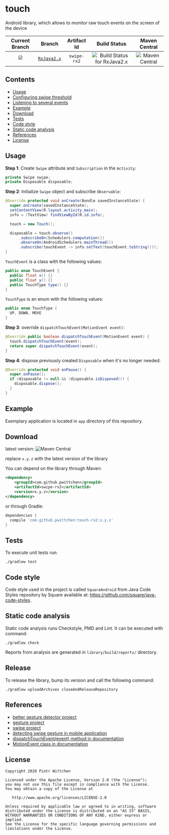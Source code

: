 # touch
Android library, which allows to monitor raw touch events on the screen of the device

 Current Branch | Branch  | Artifact Id | Build Status  | Maven Central |
|:--------------:|:-------:|:-----------:|:-------------:|:-------------:|
| :ballot_box_with_check: | [`RxJava2.x`](https://github.com/pwittchen/swipe/tree/RxJava2.x) | `swipe-rx2` | ![Build Status for RxJava2.x](https://img.shields.io/travis/pwittchen/swipe/RxJava2.x.svg?style=flat-square) | ![Maven Central](https://img.shields.io/maven-central/v/com.github.pwittchen/touch-rx2.svg?style=flat-square) |

Contents
--------
- [Usage](#usage)
- [Configuring swipe threshold](#configuring-swipe-threshold)
- [Listening to several events](#listening-to-several-events)
- [Example](#example)
- [Download](#download)
- [Tests](#tests)
- [Code style](#code-style)
- [Static code analysis](#static-code-analysis)
- [References](#references)
- [License](#license)

Usage
-----

**Step 1**: Create `Swipe` attribute and `Subscription` in the `Activity`:

```java
private Swipe swipe;
private Disposable disposable;
```

**Step 2**: Initialize `Swipe` object and subscribe `Observable`:

```java
@Override protected void onCreate(Bundle savedInstanceState) {
  super.onCreate(savedInstanceState);
  setContentView(R.layout.activity_main);
  info = (TextView) findViewById(R.id.info);

  touch = new Touch();

  disposable = touch.observe()
      .subscribeOn(Schedulers.computation())
      .observeOn(AndroidSchedulers.mainThread())
      .subscribe(touchEvent -> info.setText(touchEvent.toString()));
}
```

`TouchEvent` is a class with the following values:

```java
public enum TouchEvent {
  public float x() {}
  public float y() {}
  public TouchType type() {}
}
```

`TouchType` is an enum with the following values:

```java
public enum TouchType {
  UP, DOWN, MOVE
}
```

**Step 3**: override `dispatchTouchEvent(MotionEvent event)`:

```java
@Override public boolean dispatchTouchEvent(MotionEvent event) {
  touch.dispatchTouchEvent(event);
  return super.dispatchTouchEvent(event);
}
```

**Step 4**: dispose previously created `Disposable` when it's no longer needed:

```java
@Override protected void onPause() {
  super.onPause();
  if (disposable != null && !disposable.isDisposed()) {
    disposable.dispose();
  }
}
```

Example
-------

Exemplary application is located in `app` directory of this repository.

Download
--------

latest version: ![Maven Central](https://img.shields.io/maven-central/v/com.github.pwittchen/touch-rx2.svg?style=flat-square)

replace `x.y.z` with the latest version of the library

You can depend on the library through Maven:

```xml
<dependency>
    <groupId>com.github.pwittchen</groupId>
    <artifactId>swipe-rx2</artifactId>
    <version>x.y.z</version>
</dependency>
```

or through Gradle:

```groovy
dependencies {
  compile 'com.github.pwittchen:touch-rx2:x.y.z'
}
```

Tests
-----

To execute unit tests run:

```
./gradlew test
```

Code style
----------

Code style used in the project is called `SquareAndroid` from Java Code Styles repository by Square available at: https://github.com/square/java-code-styles.

Static code analysis
--------------------

Static code analysis runs Checkstyle, PMD and Lint. It can be executed with command:

 ```
 ./gradlew check
 ```

Reports from analysis are generated in `library/build/reports/` directory.

Release
-------

To release the library, bump its version and call the following command:

```
./gradlew uploadArchives closeAndReleaseRepository
```

References
----------

- [better gesture detector project](https://github.com/Polidea/better-gesture-detector)
- [gesture project](https://github.com/pwittchen/gesture)
- [swipe project](https://github.com/pwittchen/swipe)
- [detecting swipe gesture in mobile application](http://blog.wittchen.biz.pl/detecting-swipe-gesture-in-mobile-application/)
- [dispatchTouchEvent(event) method in documentation](http://developer.android.com/reference/android/view/ViewGroup.html#dispatchTouchEvent(android.view.MotionEvent))
- [MotionEvent class in documentation](http://developer.android.com/reference/android/view/MotionEvent.html)

License
-------

    Copyright 2020 Piotr Wittchen

    Licensed under the Apache License, Version 2.0 (the "License");
    you may not use this file except in compliance with the License.
    You may obtain a copy of the License at

       http://www.apache.org/licenses/LICENSE-2.0

    Unless required by applicable law or agreed to in writing, software
    distributed under the License is distributed on an "AS IS" BASIS,
    WITHOUT WARRANTIES OR CONDITIONS OF ANY KIND, either express or implied.
    See the License for the specific language governing permissions and
    limitations under the License.